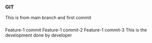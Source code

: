 ### GIT
This is from main branch and first commit

###
Feature-1 commit
Feature-1 commit-2
Feature-1 commit-3
This is the development done by developer